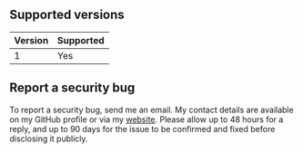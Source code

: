 ## Supported versions

| Version | Supported |
| ------- | --------- |
| 1       | Yes       |

## Report a security bug

To report a security bug, send me an email.
My contact details are available on my GitHub profile or via my
[website](https://indraj.net).
Please allow up to 48 hours for a reply, and up to 90 days for the issue to be
confirmed and fixed before disclosing it publicly.
